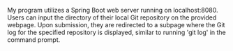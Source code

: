 My program utilizes a Spring Boot web server running on localhost:8080.
Users can input the directory of their local Git repository on the provided webpage.
Upon submission, they are redirected to a subpage where the Git log for the specified repository is displayed, similar to running 'git log' in the command prompt.
